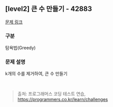 ## [level2] 큰 수 만들기 - 42883

[문제 링크](https://school.programmers.co.kr/learn/courses/30/lessons/42883) 

### 구분
탐욕법(Greedy) 

### 문제 설명  
k개의 수를 제거하여, 큰 수 만들기

<br/>

> 출처: 프로그래머스 코딩 테스트 연습, https://programmers.co.kr/learn/challenges

